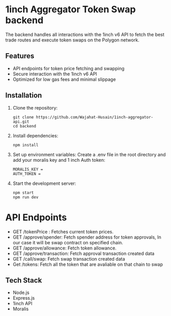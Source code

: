 # 1inch Aggregator Token Swap backend

The backend handles all interactions with the 1inch v6 API to fetch the best trade routes and execute token swaps on the Polygon network.

## Features
- API endpoints for token price fetching and swapping
- Secure interaction with the 1inch v6 API
- Optimized for low gas fees and minimal slippage

## Installation
1. Clone the repository:

   ```
   git clone https://github.com/Wajahat-Husain/1inch-aggregator-api.git
   cd backend
   ```

2. Install dependencies:

   ```
   npm install
   ```

3. Set up environment variables:
   Create a .env file in the root directory and add your moralis key and 1 inch Auth token:
    ```
   MORALIS_KEY = 
   AUTH_TOKEN = 
   ```

4. Start the development server:

   ```
   npm start
   npm run dev
   ```

# API Endpoints
- GET /tokenPrice : Fetches current token prices.
- GET /approve/spender: Fetch spender address for token approvals, In our case it will be swap contract on   specified chain.
- GET /approve/allowance: Fetch token allowance.
- GET /approve/transaction: Fetch approval transaction created data
- GET /call/swap: Fetch swap transaction created data
- Get /tokens: Fetch all the token that are avaliable on that chain to swap

## Tech Stack
- Node.js
- Express.js
- 1inch API
- Moralis




